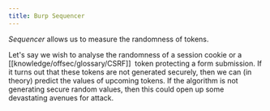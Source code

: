 ```yaml
---
title: Burp Sequencer
---
```


_Sequencer_ allows us to measure the randomness of tokens.

Let's say we wish to analyse the randomness of a session cookie or a [[knowledge/offsec/glossary/CSRF]]  token protecting a form submission. If it turns out that these tokens are not generated securely, then we can (in theory) predict the values of upcoming tokens. If the algorithm is not generating secure random values, then this could open up some devastating avenues for attack.
